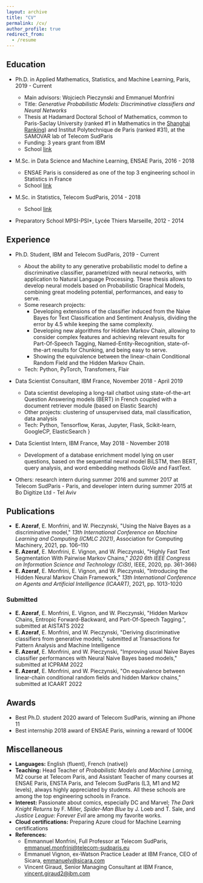 ```yaml
---
layout: archive
title: "CV"
permalink: /cv/
author_profile: true
redirect_from:
  - /resume
---
```


## Education

- Ph.D. in Applied Mathematics, Statistics, and Machine Learning, Paris, 2019 - Current
  - Main advisors: Wojciech Pieczynski and Emmanuel Monfrini
  - Title: *Generative Probabilistic Models: Discriminative classifiers and Neural Networks*
  - Thesis at Hadamard Doctoral School of Mathematics, common to Paris-Saclay University (ranked \#1 in Mathematics in the [Shanghai Ranking](https://www.shanghairanking.com/rankings/gras/2021/RS0101)) and Institut Polytechnique de Paris (ranked \#31), at the SAMOVAR lab of Telecom SudParis
  - Funding: 3 years grant from IBM
  - School [link](https://www.universite-paris-saclay.fr/en/doctoral-schools/hadamard-doctoral-school-mathematics)


- M.Sc. in Data Science and Machine Learning, ENSAE Paris, 2016 - 2018
  - ENSAE Paris is considered as one of the top 3 engineering school in Statistics in France
  - School [link](https://www.ensae.fr/en/)

- M.Sc. in Statistics, Telecom SudParis, 2014 - 2018
  - School [link](https://www.telecom-sudparis.eu/en/)

- Preparatory School MPSI-PSI*, Lycée Thiers Marseille, 2012 - 2014



## Experience

- Ph.D. Student, IBM and Telecom SudParis, 2019 - Current
  - About the ability to any generative probabilistic model to define a discriminative classifier, parametrized with neural networks, with application to Natural Language Processing. These thesis allows to develop neural models based on Probabilistic Graphical Models, combining great modeling potential, performances, and easy to serve.
  - Some research projects:
    - Developing extensions of the classifier induced from the Naive Bayes for Text Classification and Sentiment Analysis, dividing the error by 4.5 while keeping the same complexity.
    - Developing new algorithms for Hidden Markov Chain, allowing to consider complex features and achieving relevant results for Part-Of-Speech Tagging, Named-Entity-Recognition, state-of-the-art results for Chunking, and being easy to serve.
    - Showing the equivalence between the linear-chain Conditional Random Field and the Hidden Markov Chain.
  - Tech: Python, PyTorch, Transfomers, Flair

- Data Scientist Consultant, IBM France, November 2018 - April 2019
  - Data scientist developing a long-tail chatbot using state-of-the-art Question Answering models (BERT) in French coupled with a document retriever module (based on Elastic Search)
  - Other projects: clustering of unsupervised data, mail classification, data analysis
  - Tech: Python, Tensorflow, Keras, Jupyter, Flask, Scikit-learn, GoogleCP, ElasticSearch
}

- Data Scientist Intern, IBM France, May 2018 - November 2018
  - Development of a database enrichment model lying on user questions, based on the sequential neural model BiLSTM, then BERT, query analysis, and word embedding methods GloVe and FastText.

- Others: research intern during summer 2016 and summer 2017 at Telecom SudParis - Paris, and developer intern during summer 2015 at Bo Digitize Ltd - Tel Aviv


## Publications

- **E. Azeraf**, E. Monfrini, and W. Pieczynski, "Using the Naive Bayes as a discriminative model," *13th International Conference on Machine Learning and Computing (ICMLC 2021)*, Association for Computing Machinery, 2021, pp. 106–110
- **E. Azeraf**, E. Monfrini, E. Vignon, and W. Pieczynski, "Highly Fast Text Segmentation With Pairwise Markov Chains," *2020 6th IEEE Congress on Information Science and Technology (CiSt)*, IEEE, 2020, pp. 361-366}
- **E. Azeraf**, E. Monfrini, E. Vignon, and W. Pieczynski,  "Introducing the Hidden Neural Markov Chain Framework," *13th International Conference on Agents and Artificial Intelligence (ICAART)*, 2021, pp. 1013-1020

### Submitted

- **E. Azeraf**, E. Monfrini, E. Vignon, and W. Pieczynski, "Hidden Markov Chains, Entropic Forward-Backward, and Part-Of-Speech Tagging.", submitted at AISTATS 2022 
- **E. Azeraf**, E. Monfrini, and W. Pieczynski, "Deriving discriminative classifiers from generative models," submitted at Transactions for Pattern Analysis and Machine Intelligence
- **E. Azeraf**, E. Monfrini, and W. Pieczynski, "Improving usual Naive Bayes classifier performances with Neural Naive Bayes based models," submitted at ICPRAM 2022
- **E. Azeraf**, E. Monfrini, and W. Pieczynski, "On equivalence between linear-chain conditional random fields and hidden Markov chains," submitted at ICAART 2022


## Awards

- Best Ph.D. student 2020 award of Telecom SudParis, winning an iPhone 11
- Best internship 2018 award of ENSAE Paris, winning a reward of 1000€


## Miscellaneous

- **Languages:** English (fluent), French (native)}
- **Teaching:** Head Teacher of *Probabilistic Models and Machine Larning*, M2 course at Telecom Paris, and Assistant Teacher of many courses at ENSAE Paris, ENSTA Paris, and Telecom SudParis (L3, M1 and M2 levels), always highly appreciated by students. All these schools are among the top engineering schools in France.
- **Interest:** Passionate about comics, especially DC and Marvel; *The Dark Knight Returns* by F. Miller, *Spider-Man Blue* by J. Loeb and T. Sale, and *Justice League: Forever Evil* are among my favorite works.
- **Cloud certifications:** Preparing Azure cloud for Machine Learning certifications
- **References:**
  - Emmannuel Monfrini, Full Professor at Telecom SudParis, emmanuel.monfrini@telecom-sudparis.eu
  - Emmanuel Vignon, ex-Watson Practice Leader at IBM France, CEO of Sicara, emmanuelv@sicara.com
  - Vincent Giraud, Senior Managing Consultant at IBM France, vincent.giraud2@ibm.com
